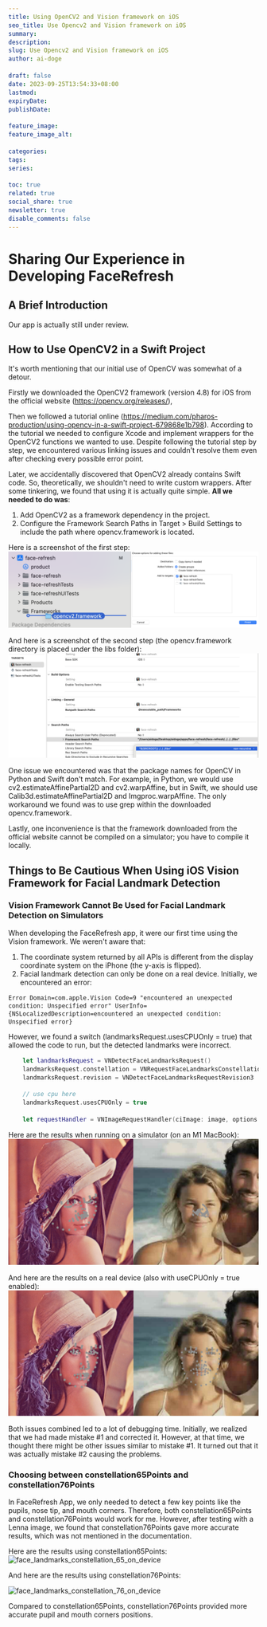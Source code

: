 ```yaml
---
title: Using OpenCV2 and Vision framework on iOS
seo_title: Use Opencv2 and Vision framework on iOS
summary: 
description: 
slug: Use Opencv2 and Vision framework on iOS
author: ai-doge

draft: false
date: 2023-09-25T13:54:33+08:00
lastmod: 
expiryDate: 
publishDate: 

feature_image: 
feature_image_alt: 

categories:
tags:
series:

toc: true
related: true
social_share: true
newsletter: true
disable_comments: false
---
```


# Sharing Our Experience in Developing FaceRefresh

## A Brief Introduction
Our app is actually still under review.

## How to Use OpenCV2 in a Swift Project
It's worth mentioning that our initial use of OpenCV was somewhat of a detour.

Firstly we downloaded the OpenCV2 framework (version 4.8) for iOS from the official website (https://opencv.org/releases/),

Then we followed a tutorial online (https://medium.com/pharos-production/using-opencv-in-a-swift-project-679868e1b798).
According to the tutorial we needed to configure Xcode and implement wrappers for the OpenCV2 functions we wanted to use. Despite following the tutorial step by step, we encountered various linking issues and couldn't resolve them even after checking every possible error point.

Later, we accidentally discovered that OpenCV2 already contains Swift code. So, theoretically, we shouldn't need to write custom wrappers. After some tinkering, we found that using it is actually quite simple. **All we needed to do was**:

1. Add OpenCV2 as a framework dependency in the project.
2. Configure the Framework Search Paths in Target > Build Settings to include the path where opencv.framework is located.

Here is a screenshot of the first step:
![import_opencv2_to_project_1](images/import_opencv2_to_project_1_2.png)

And here is a screenshot of the second step (the opencv.framework directory is placed under the libs folder):
![import_opencv2_to_project_2](images/import_opencv2_to_project_3.png)

One issue we encountered was that the package names for OpenCV in Python and Swift don't match. For example, in Python, we would use cv2.estimateAffinePartial2D and cv2.warpAffine, but in Swift, we should use Calib3d.estimateAffinePartial2D and Imgproc.warpAffine. The only workaround we found was to use grep within the downloaded opencv.framework.


Lastly, one inconvenience is that the framework downloaded from the official website cannot be compiled on a simulator; you have to compile it locally.


## Things to Be Cautious When Using iOS Vision Framework for Facial Landmark Detection

### Vision Framework Cannot Be Used for Facial Landmark Detection on Simulators
When developing the FaceRefresh app, it were our first time using the Vision framework. We weren't aware that:
1. The coordinate system returned by all APIs is different from the display coordinate system on the iPhone (the y-axis is flipped).
2. Facial landmark detection can only be done on a real device.
Initially, we encountered an error:
```
Error Domain=com.apple.Vision Code=9 "encountered an unexpected condition: Unspecified error" UserInfo={NSLocalizedDescription=encountered an unexpected condition: Unspecified error}
```

However, we found a switch (landmarksRequest.usesCPUOnly = true) that allowed the code to run, but the detected landmarks were incorrect.

```swift
    let landmarksRequest = VNDetectFaceLandmarksRequest()
    landmarksRequest.constellation = VNRequestFaceLandmarksConstellation.constellation76Points
    landmarksRequest.revision = VNDetectFaceLandmarksRequestRevision3

    // use cpu here
    landmarksRequest.usesCPUOnly = true

    let requestHandler = VNImageRequestHandler(ciImage: image, options: [:])
```
Here are the results when running on a simulator (on an M1 MacBook):
![face_landmarks_constellation_on_simulator](images/2_face_landmarks_constellation_on_simulator.jpg)

And here are the results on a real device (also with useCPUOnly = true enabled):
![face_landmarks_constellation_76_on_device](images/2_face_landmarks_constellation_76_on_device.jpg)

Both issues combined led to a lot of debugging time. Initially, we realized that we had made mistake #1 and corrected it. However, at that time, we thought there might be other issues similar to mistake #1. It turned out that it was actually mistake #2 causing the problems.

### Choosing between constellation65Points and constellation76Points 

In FaceRefresh App, we only needed to detect a few key points like the pupils, nose tip, and mouth corners. Therefore, both constellation65Points and constellation76Points would work for me. However, after testing with a Lenna image, we found that constellation76Points gave more accurate results, which was not mentioned in the documentation.

Here are the results using constellation65Points:
![face_landmarks_constellation_65_on_device](images/face_landmarks_constellation_65.png)

And here are the results using constellation76Points:

![face_landmarks_constellation_76_on_device](images/face_landmarks_constellation_76.png)

Compared to constellation65Points, constellation76Points provided more accurate pupil and mouth corners positions.
